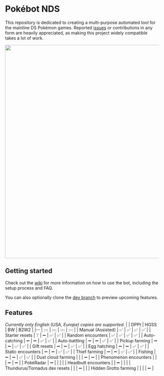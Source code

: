 # Pokébot NDS
This repository is dedicated to creating a multi-purpose automated tool for the mainline DS Pokémon games. Reported [issues](https://github.com/wyanido/pokebot-nds/issues) or contributions in any form are heavily appreciated, as making this project widely compatible takes a lot of work.

<img src="https://github.com/wyanido/pokebot-nds/blob/main/wiki/dashboard.png" width="700"/>

## Getting started
Check out the [wiki](https://github.com/wyanido/pokebot-nds/wiki) for more information on how to use the bot, including the setup process and FAQ.

You can also optionally clone the [dev branch](https://github.com/wyanido/pokebot-nds/tree/dev) to preview upcoming features.
## Features

_Currently only English (USA, Europe) copies are supported._
|  						| DPPt | HGSS | BW | B2W2 | 
|--						| :-: | :-: | :-: | :-: |
| Manual (Assisted)     | ✅ | ✅ | ✅ | ✅ |
| Starter resets 		| ❔ | ➖ | ✅ | ✅ |
| Random encounters		| ✅ | ✅ | ✅ | ✅ |
| Auto-catching			| ➖ | ➖ | ✅ | ✅ |
| Auto-battling			| ➖ | ➖ | ✅ | ✅ |
| Pickup farming		| ➖ | ➖ | ✅ | ✅ |
| Gift resets 			| ➖ | ➖ | ✅ | ✅ |
| Egg hatching			| ➖ | ➖ | ✅ | ✅ |
| Static encounters 	| ➖ | ➖ | ✅ | ✅ |
| Thief farming			| ➖ | ➖ | ✅ | ✅ |
| Fishing			   	| ➖ | ➖ | ✅ | ✅ |
| Dust cloud farming	|  |  | ➖ | ➖ |
| Phenomenon encounters	|  |  | ➖ | ➖ |
| PokéRadar			   	| ➖ |  |  |  |
| Headbutt encounters			   	|  | ➖ |  |  |
| Thundurus/Tornadus dex resets	|  |  | ➖ |  |
| Hidden Grotto farming	|  |  |  | ➖ |
